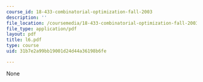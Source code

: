 ```yaml
---
course_id: 18-433-combinatorial-optimization-fall-2003
description: ''
file_location: /coursemedia/18-433-combinatorial-optimization-fall-2003/31b7e2a99bb19001d24d44a36198b6fe_l6.pdf
file_type: application/pdf
layout: pdf
title: l6.pdf
type: course
uid: 31b7e2a99bb19001d24d44a36198b6fe

---
```

None